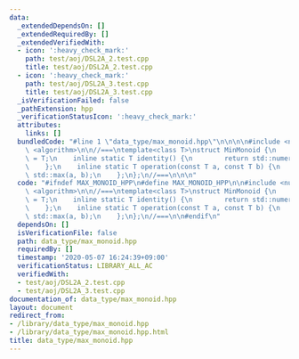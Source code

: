 ```yaml
---
data:
  _extendedDependsOn: []
  _extendedRequiredBy: []
  _extendedVerifiedWith:
  - icon: ':heavy_check_mark:'
    path: test/aoj/DSL2A_2.test.cpp
    title: test/aoj/DSL2A_2.test.cpp
  - icon: ':heavy_check_mark:'
    path: test/aoj/DSL2A_3.test.cpp
    title: test/aoj/DSL2A_3.test.cpp
  _isVerificationFailed: false
  _pathExtension: hpp
  _verificationStatusIcon: ':heavy_check_mark:'
  attributes:
    links: []
  bundledCode: "#line 1 \"data_type/max_monoid.hpp\"\n\n\n\n#include <numeric>\n#include\
    \ <algorithm>\n\n//===\ntemplate<class T>\nstruct MinMonoid {\n    using value_type\
    \ = T;\n    inline static T identity() {\n        return std::numeric_limits<T>::min();\n\
    \    };\n    inline static T operation(const T a, const T b) {\n        return\
    \ std::max(a, b);\n    };\n};\n//===\n\n\n"
  code: "#ifndef MAX_MONOID_HPP\n#define MAX_MONOID_HPP\n\n#include <numeric>\n#include\
    \ <algorithm>\n\n//===\ntemplate<class T>\nstruct MinMonoid {\n    using value_type\
    \ = T;\n    inline static T identity() {\n        return std::numeric_limits<T>::min();\n\
    \    };\n    inline static T operation(const T a, const T b) {\n        return\
    \ std::max(a, b);\n    };\n};\n//===\n\n#endif\n"
  dependsOn: []
  isVerificationFile: false
  path: data_type/max_monoid.hpp
  requiredBy: []
  timestamp: '2020-05-07 16:24:39+09:00'
  verificationStatus: LIBRARY_ALL_AC
  verifiedWith:
  - test/aoj/DSL2A_2.test.cpp
  - test/aoj/DSL2A_3.test.cpp
documentation_of: data_type/max_monoid.hpp
layout: document
redirect_from:
- /library/data_type/max_monoid.hpp
- /library/data_type/max_monoid.hpp.html
title: data_type/max_monoid.hpp
---
```

